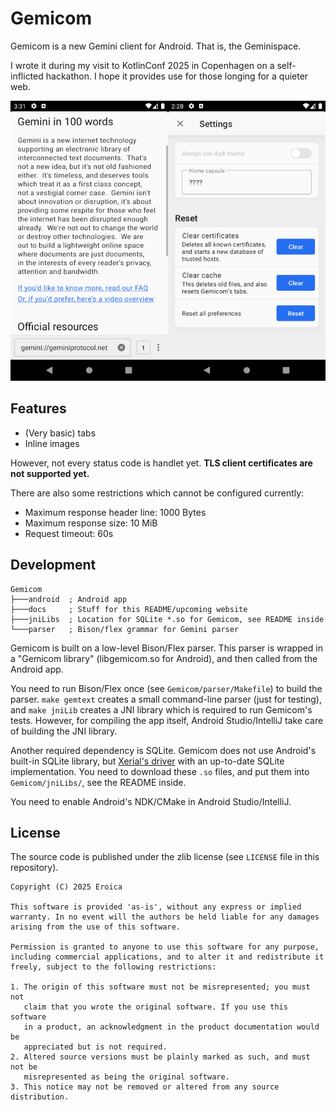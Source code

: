# Gemicom

Gemicom is a new Gemini client for Android. That is, the Geminispace.

I wrote it during my visit to KotlinConf 2025 in Copenhagen on a self-inflicted hackathon. I hope it provides use for those longing for a quieter web.

![Gemicom screenshots](docs/Screenshot.png)

## Features

* (Very basic) tabs
* Inline images

However, not every status code is handlet yet. **TLS client certificates are not supported yet.**

There are also some restrictions which cannot be configured currently:

* Maximum response header line: 1000 Bytes
* Maximum response size: 10 MiB
* Request timeout: 60s

## Development

```
Gemicom
├───android  ; Android app
├───docs     ; Stuff for this README/upcoming website
├───jniLibs  ; Location for SQLite *.so for Gemicom, see README inside
└───parser   ; Bison/flex grammar for Gemini parser
```

Gemicom is built on a low-level Bison/Flex parser. This parser is wrapped in a "Gemicom library" (libgemicom.so for Android), and then called from the Android app.

You need to run Bison/Flex once (see `Gemicom/parser/Makefile`) to build the parser. `make gemtext` creates a small command-line parser (just for testing), and `make jniLib` creates a JNI library which is required to run Gemicom's tests. However, for compiling the app itself, Android Studio/IntelliJ take care of building the JNI library.

Another required dependency is SQLite. Gemicom does not use Android's built-in SQLite library, but [Xerial's driver](https://github.com/xerial/sqlite-jdbc) with an up-to-date SQLite implementation. You need to download these `.so` files, and put them into `Gemicom/jniLibs/`, see the README inside.

You need to enable Android's NDK/CMake in Android Studio/IntelliJ.

## License

The source code is published under the zlib license (see `LICENSE` file in this repository).

```
Copyright (C) 2025 Eroica

This software is provided 'as-is', without any express or implied
warranty. In no event will the authors be held liable for any damages
arising from the use of this software.

Permission is granted to anyone to use this software for any purpose,
including commercial applications, and to alter it and redistribute it
freely, subject to the following restrictions:

1. The origin of this software must not be misrepresented; you must not
   claim that you wrote the original software. If you use this software
   in a product, an acknowledgment in the product documentation would be
   appreciated but is not required.
2. Altered source versions must be plainly marked as such, and must not be
   misrepresented as being the original software.
3. This notice may not be removed or altered from any source distribution.
```
